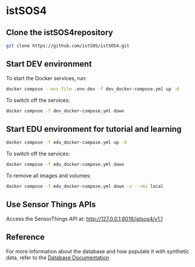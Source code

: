 # istSOS4

## Clone the istSOS4repository

```sh
git clone https://github.com/istSOS/istSOS4.git
```

## Start DEV environment

To start the Docker services, run:

```sh
docker compose --env-file .env.dev -f dev_docker-compose.yml up -d
```

To switch off the services:

```sh
docker compose -f dev_docker-compose.yml down
```

## Start EDU environment for tutorial and learning

```sh
docker compose -f edu_docker-compose.yml up -d
```

To switch off the services:

```sh
docker compose -f edu_docker-compose.yml down
```

To remove all images and volumes:

```sh
docker compose -f edu_docker-compose.yml down -v --rmi local
```


## Use Sensor Things APIs

Access the SensorThings API at: http://127.0.0.1:8018/istsos4/v1.1

## Reference

For more information about the database and how populate it with synthetic data, refer to the [Database Documentation](https://github.com/istSOS/istsos4/blob/traveltime/database/README.md)

